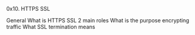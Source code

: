 0x10. HTTPS SSL

General
What is HTTPS SSL 2 main roles
What is the purpose encrypting traffic
What SSL termination means
